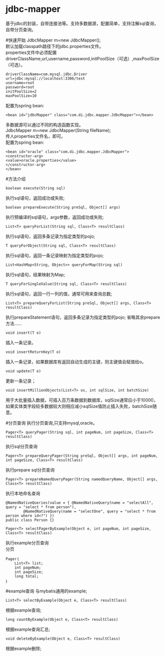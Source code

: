 # jdbc-mapper
基于jdbc的封装，自带连接池等。支持多数据源，配置简单，支持注解sql查询，自带分页查询。

#快速开始
JdbcMapper m=new JdbcMapper();<br>
默认加载classpath路径下的jdbc.properties文件。<br>
properties文件中必须配置driverClassName,url,username,password,initPoolSize（可选）,maxPoolSize（可选）。<br>
```
driverClassName=com.mysql.jdbc.Driver
url=jdbc:mysql://localhost:3306/test
username=root
password=root
initPoolSize=2
maxPoolSize=10
```
配置为spring bean:<br>
```
<bean id="jdbcMapper" class="com.di.jdbc.mapper.JdbcMapper"></bean>
```
多数据源可以通过不同的构造函数实现。<br>
JdbcMapper m=new JdbcMapper(String fileName);<br>
传人properties文件名，即可。<br>
配置为spring bean:<br>
```
<bean id="oracle" class="com.di.jdbc.mapper.JdbcMapper">
<constructor-arg>
<value>oracle.properties</value>
</constructor-arg>
</bean>
```
#方法介绍
```
boolean execute(String sql)
```
执行sql语句，返回成功或失败;
```
boolean prepareExecute(String preSql, Object[] args)
```
执行预编译的sql语句，args参数，返回成功或失败;
```
List<T> queryForList(String sql, Class<T> resultClass)
```
执行sql语句，返回多条记录为指定类型的pojo;
```
T queryForObject(String sql, Class<T> resultClass)
```
执行sql语句，返回一条记录映射为指定类型的pojo;
```
List<HashMap<String, Object>> queryForMap(String sql)
```
执行sql语句，结果映射为Map;
```
T queryForSingleValue(String sql, Class<T> resultClass)
```
执行sql语句，返回一行一列的值，通常可用来查询总数;
```
List<T> prepareQueryForList(String preSql, Object[] args, Class<T> resultClass)
```
执行prepareStatement语句，返回多条记录为指定类型的pojo;
省略其余prepare方法……
```
void insert(T o)
```
插入一条记录。
```
void insertReturnKey(T o)
```
插入一条记录，如果数据库有返回自动生成的主键，则主键值会赋值给o。
```
void update(T o)
```
更新一条记录；
```
void insertMillionObjects(List<T> os, int sqlSize, int batchSize)
```
用于大批量插入数据，可插入百万条数据到数据库，sqlSize通常应小于10000，如果实体类字段较多数据较大则相应减小sqlSize值防止插入失败，batchSize随意。

#分页查询
执行分页查询,只支持mysql,oracle。
```
Pager<T> queryPager(String sql, int pageNum, int pageSize, Class<T> resultClass)
```
执行sql分页查询
```
Pager<T> prepareQueryPager(String preSql, Object[] args, int pageNum, int pageSize, Class<T> resultClass)
```
执行prepare sql分页查询
```
Pager<T> prepareNamedQueryPager(String namedQueryName, Object[] args, Class<T> resultClass)
```
执行本地命名查询
```
@NamedNativeQueries(value = { @NamedNativeQuery(name = "selectAll", query = "select * from person"),
		@NamedNativeQuery(name = "selectOne", query = "select * from person where id<?") })
public class Person {}
```
```
Pager<T> selectPagerByExample(Object e, int pageNum, int pageSize, Class<T> resultClass)
```
执行example分页查询<br/>
分页
```
Pager｛
	List<T> list;
	int pageNum;
	int pageSize;
	long total;
｝
```
#example查询
与mybatis通用的example;
```
List<T> selectByExample(Object e, Class<T> resultClass)
```
根据example查询;
```
long countByExample(Object e, Class<T> resultClass)
```
根据example查询汇总;
```
void deleteByExample(Object e, Class<T> resultClass)
```
根据example删除;
